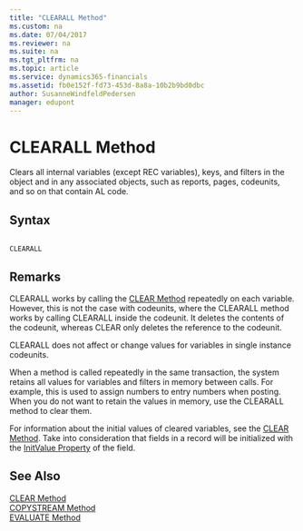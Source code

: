 ```yaml
---
title: "CLEARALL Method"
ms.custom: na
ms.date: 07/04/2017
ms.reviewer: na
ms.suite: na
ms.tgt_pltfrm: na
ms.topic: article
ms.service: dynamics365-financials
ms.assetid: fb0e152f-fd73-453d-8a8a-10b2b9bd0dbc
author: SusanneWindfeldPedersen
manager: edupont
---
```


 

# CLEARALL Method
Clears all internal variables \(except REC variables\), keys, and filters in the object and in any associated objects, such as reports, pages, codeunits, and so on that contain AL code.  
  
## Syntax  
  
```  
  
CLEARALL  
```  
  
## Remarks  
 CLEARALL works by calling the [CLEAR Method](devenv-CLEAR-Method.md) repeatedly on each variable. However, this is not the case with codeunits, where the CLEARALL method works by calling CLEARALL inside the codeunit. It deletes the contents of the codeunit, whereas CLEAR only deletes the reference to the codeunit.  
  
 CLEARALL does not affect or change values for variables in single instance codeunits.  
  
 When a method is called repeatedly in the same transaction, the system retains all values for variables and filters in memory between calls. For example, this is used to assign numbers to entry numbers when posting. When you do not want to retain the values in memory, use the CLEARALL method to clear them.  
  
 For information about the initial values of cleared variables, see the [CLEAR Method](devenv-CLEAR-Method.md). Take into consideration that fields in a record will be initialized with the [InitValue Property](../properties/devenv-InitValue-Property.md) of the field.  
  
## See Also  
 [CLEAR Method](devenv-CLEAR-Method.md)   
 [COPYSTREAM Method](devenv-COPYSTREAM-Method.md)   
 [EVALUATE Method](devenv-EVALUATE-Method.md)